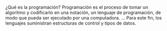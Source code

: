 ¿Qué es la programación?
Programación es el proceso de tomar un algoritmo y codificarlo en una notación, un lenguaje de programación,
de modo que pueda ser ejecutado por una computadora. ...
Para este fin, los lenguajes suministran estructuras de control y tipos de datos.
